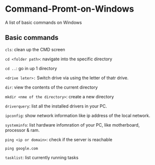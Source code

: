 # Command-Promt-on-Windows
A list of basic commands on Windows

## Basic commands
 
`cls`: clean up the CMD screen

`cd <folder path>`: navigate into the specific directory

`cd ..`: go in up 1 directory 

`<drive leter>:` Switch drive via using the letter of thatr drive.

`dir`: view the contents of the current directory 

`mkdir <nme of the directory>`: create a new directory 

`driverquery`: list all the installed drivers in your PC.

`ipconfig`: show network information like ip address of the local network.

`systeminfo`: list hardware infomration of your PC, like motherboard, processor & ram.

`ping <ip or domain>`: check if the server is reachable

```
ping google.com
```

`tasklist`: list currently running tasks 







